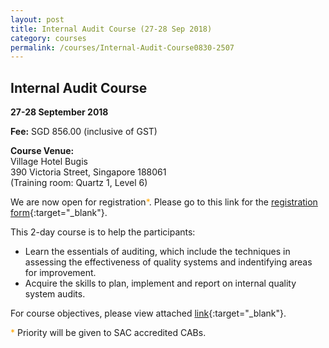 ```yaml
---
layout: post
title: Internal Audit Course (27-28 Sep 2018)
category: courses
permalink: /courses/Internal-Audit-Course0830-2507
---
```

## Internal Audit Course
**27-28 September 2018**

**Fee:** SGD 856.00 (inclusive of GST)

**Course Venue:**  
Village Hotel Bugis  
390 Victoria Street, Singapore 188061  
(Training room: Quartz 1, Level 6)

We are now open for registration<span style="color:orange;">*</span>.  Please go to this link for the [registration form](/files/events/Registration%20form%20(LM%20and%20IA-Sept%202018).docx){:target="_blank"}.

This 2-day course is to help the participants:  
* Learn the essentials of auditing, which include the techniques in assessing the effectiveness of quality systems and indentifying areas for improvement.
* Acquire the skills to plan, implement and report on internal quality system audits.

For course objectives, please view attached [link](/files/events/Internal%20Audit%20Course.pdf){:target="_blank"}.

<span style="color:orange">*</span> Priority will be given to SAC accredited CABs.
